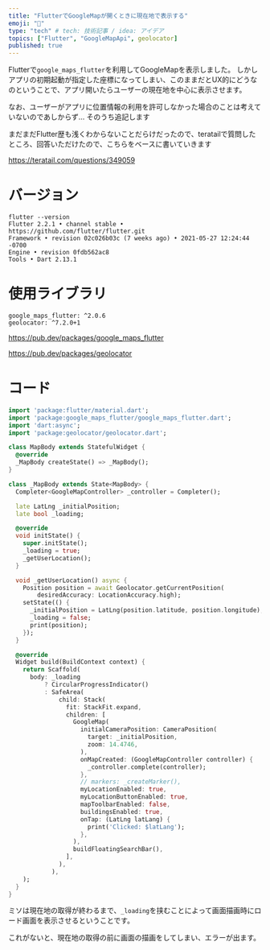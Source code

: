```yaml
---
title: "FlutterでGoogleMapが開くときに現在地で表示する"
emoji: "🤯"
type: "tech" # tech: 技術記事 / idea: アイデア
topics: ["Flutter", "GoogleMapApi", geolocator]
published: true
---
```


Flutterで`google_maps_flutter`を利用してGoogleMapを表示しました。
しかしアプリの初期起動が指定した座標になってしまい、このままだとUX的にどうなのということで、アプリ開いたらユーザーの現在地を中心に表示させます。

なお、ユーザーがアプリに位置情報の利用を許可しなかった場合のことは考えていないのであしからず…
そのうち追記します

まだまだFlutter歴も浅くわからないことだらけだったので、teratailで質問したところ、回答いただけたので、こちらをベースに書いていきます

https://teratail.com/questions/349059

# バージョン

```
flutter --version
Flutter 2.2.1 • channel stable • https://github.com/flutter/flutter.git
Framework • revision 02c026b03c (7 weeks ago) • 2021-05-27 12:24:44 -0700
Engine • revision 0fdb562ac8
Tools • Dart 2.13.1
```

# 使用ライブラリ

```
google_maps_flutter: ^2.0.6
geolocator: ^7.2.0+1
```

https://pub.dev/packages/google_maps_flutter

https://pub.dev/packages/geolocator

# コード

```dart
import 'package:flutter/material.dart';
import 'package:google_maps_flutter/google_maps_flutter.dart';
import 'dart:async';
import 'package:geolocator/geolocator.dart';

class MapBody extends StatefulWidget {
  @override
  _MapBody createState() => _MapBody();
}

class _MapBody extends State<MapBody> {
  Completer<GoogleMapController> _controller = Completer();

  late LatLng _initialPosition;
  late bool _loading;

  @override
  void initState() {
    super.initState();
    _loading = true;
    _getUserLocation();
  }

  void _getUserLocation() async {
    Position position = await Geolocator.getCurrentPosition(
        desiredAccuracy: LocationAccuracy.high);
    setState(() {
      _initialPosition = LatLng(position.latitude, position.longitude);
      _loading = false;
      print(position);
    });
  }

  @override
  Widget build(BuildContext context) {
    return Scaffold(
      body: _loading
          ? CircularProgressIndicator()
          : SafeArea(
              child: Stack(
                fit: StackFit.expand,
                children: [
                  GoogleMap(
                    initialCameraPosition: CameraPosition(
                      target: _initialPosition,
                      zoom: 14.4746,
                    ),
                    onMapCreated: (GoogleMapController controller) {
                      _controller.complete(controller);
                    },
                    // markers: _createMarker(),
                    myLocationEnabled: true,
                    myLocationButtonEnabled: true,
                    mapToolbarEnabled: false,
                    buildingsEnabled: true,
                    onTap: (LatLng latLang) {
                      print('Clicked: $latLang');
                    },
                  ),
                  buildFloatingSearchBar(),
                ],
              ),
            ),
    );
  }
}
```

ミソは現在地の取得が終わるまで、`_loading`を挟むことによって画面描画時にロード画面を表示させるということです。

これがないと、現在地の取得の前に画面の描画をしてしまい、エラーが出ます。